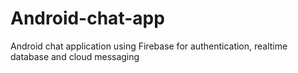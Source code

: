 # Android-chat-app

Android chat application using Firebase for authentication, realtime database and cloud messaging
